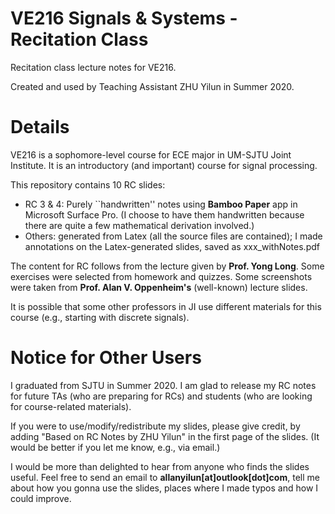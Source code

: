 # VE216 Signals & Systems - Recitation Class
Recitation class lecture notes for VE216.

Created and used by Teaching Assistant ZHU Yilun in Summer 2020.

# Details
VE216 is a sophomore-level course for ECE major in UM-SJTU Joint Institute. It is an introductory (and important) course for signal processing.

This repository contains 10 RC slides:

- RC 3 & 4: Purely ``handwritten'' notes using **Bamboo Paper** app in Microsoft Surface Pro. (I choose to have them handwritten because there are quite a few mathematical derivation involved.)
- Others: generated from Latex (all the source files are contained); I made annotations on the Latex-generated slides, saved as xxx_withNotes.pdf

The content for RC follows from the lecture given by **Prof. Yong Long**. Some exercises were selected from homework and quizzes. Some screenshots were taken from **Prof. Alan V. Oppenheim's** (well-known) lecture slides.

It is possible that some other professors in JI use different materials for this course (e.g., starting with discrete signals).

# Notice for Other Users
I graduated from SJTU in Summer 2020. I am glad to release my RC notes for future TAs (who are preparing for RCs) and students (who are looking for course-related materials).

If you were to use/modify/redistribute my slides, please give credit, by adding "Based on RC Notes by ZHU Yilun" in the first page of the slides. (It would be better if you let me know, e.g., via email.)

I would be more than delighted to hear from anyone who finds the slides useful. Feel free to send an email to **allanyilun[at]outlook[dot]com**, tell me about how you gonna use the slides, places where I made typos and how I could improve.
